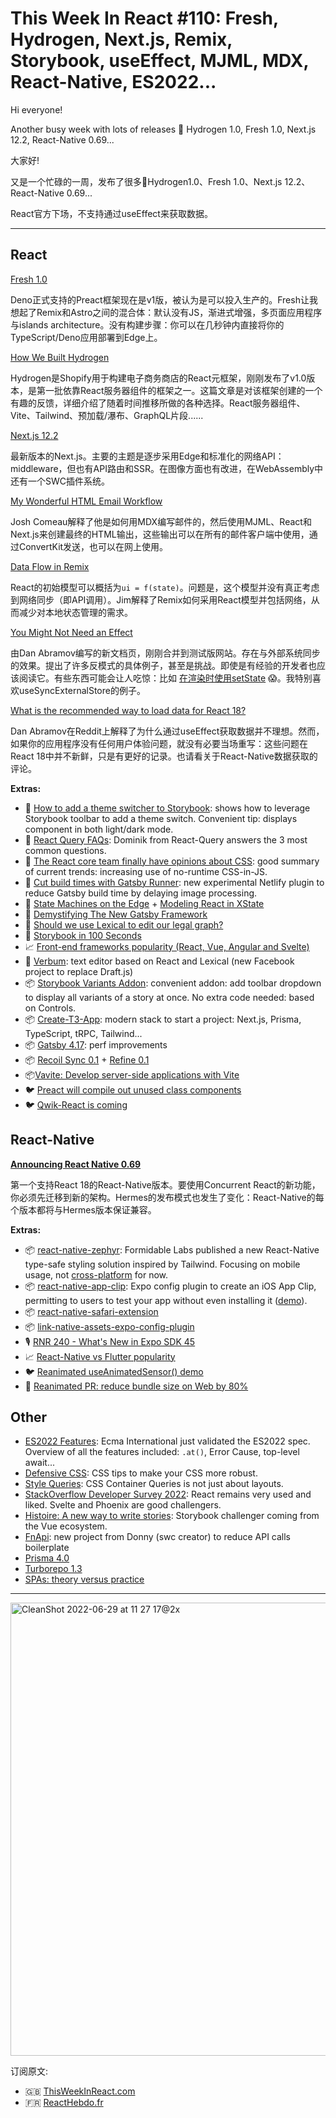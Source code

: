 This Week In React #110: Fresh, Hydrogen, Next.js, Remix, Storybook, useEffect, MJML, MDX, React-Native, ES2022...
===

Hi everyone!

Another busy week with lots of releases 🤪 Hydrogen 1.0, Fresh 1.0, Next.js 12.2, React-Native 0.69...

大家好!

又是一个忙碌的一周，发布了很多🤪Hydrogen1.0、Fresh 1.0、Next.js 12.2、React-Native 0.69...

React官方下场，不支持通过useEffect来获取数据。

---

## React

[Fresh 1.0](https://deno.com/blog/fresh-is-stable?utm_campaign=This%20Week%20In%20React&utm_medium=email&utm_source=Revue%20newsletter)

Deno正式支持的Preact框架现在是v1版，被认为是可以投入生产的。Fresh让我想起了Remix和Astro之间的混合体：默认没有JS，渐进式增强，多页面应用程序与islands architecture。没有构建步骤：你可以在几秒钟内直接将你的TypeScript/Deno应用部署到Edge上。

[How We Built Hydrogen](https://shopify.engineering/how-we-built-hydrogen?utm_campaign=This%20Week%20In%20React&utm_medium=email&utm_source=Revue%20newsletter)

Hydrogen是Shopify用于构建电子商务商店的React元框架，刚刚发布了v1.0版本，是第一批依靠React服务器组件的框架之一。这篇文章是对该框架创建的一个有趣的反馈，详细介绍了随着时间推移所做的各种选择。React服务器组件、Vite、Tailwind、预加载/瀑布、GraphQL片段......

[Next.js 12.2](https://nextjs.org/blog/next-12-2?utm_campaign=This%20Week%20In%20React&utm_medium=email&utm_source=Revue%20newsletter)


最新版本的Next.js。主要的主题是逐步采用Edge和标准化的网络API：middleware，但也有API路由和SSR。在图像方面也有改进，在WebAssembly中还有一个SWC插件系统。

[My Wonderful HTML Email Workflow](https://www.joshwcomeau.com/react/wonderful-emails-with-mjml-and-mdx/?utm_campaign=This%20Week%20In%20React&utm_medium=email&utm_source=Revue%20newsletter)

Josh Comeau解释了他是如何用MDX编写邮件的，然后使用MJML、React和Next.js来创建最终的HTML输出，这些输出可以在所有的邮件客户端中使用，通过ConvertKit发送，也可以在网上使用。

[Data Flow in Remix](https://remix.run/blog/remix-data-flow?utm_campaign=This%20Week%20In%20React&utm_medium=email&utm_source=Revue%20newsletter)

React的初始模型可以概括为`ui = f(state)`。问题是，这个模型并没有真正考虑到网络同步（即API调用）。Jim解释了Remix如何采用React模型并包括网络，从而减少对本地状态管理的需求。

[You Might Not Need an Effect](https://beta.reactjs.org/learn/you-might-not-need-an-effect?utm_campaign=This%20Week%20In%20React&utm_medium=email&utm_source=Revue%20newsletter)

由Dan Abramov编写的新文档页，刚刚合并到测试版网站。存在与外部系统同步的效果。提出了许多反模式的具体例子，甚至是挑战。即使是有经验的开发者也应该阅读它。有些东西可能会让人吃惊：比如 [在渲染时使用setState](https://twitter.com/sebastienlorber/status/1541793224561463297?utm_campaign=This%20Week%20In%20React&utm_medium=email&utm_source=Revue%20newsletter) 😱。我特别喜欢useSyncExternalStore的例子。

[What is the recommended way to load data for React 18?](https://www.reddit.com/r/reactjs/comments/vi6q6f/what_is_the_recommended_way_to_load_data_for/?utm_campaign=This%20Week%20In%20React&utm_medium=email&utm_source=Revue%20newsletter)

Dan Abramov在Reddit上解释了为什么通过useEffect获取数据并不理想。然而，如果你的应用程序没有任何用户体验问题，就没有必要当场重写：这些问题在React 18中并不新鲜，只是有更好的记录。也请看关于React-Native数据获取的评论。

**Extras:**

-   📜 [How to add a theme switcher to Storybook](https://storybook.js.org/blog/how-to-add-a-theme-switcher-to-storybook/?utm_campaign=This%20Week%20In%20React&utm_medium=email&utm_source=Revue%20newsletter): shows how to leverage Storybook toolbar to add a theme switch. Convenient tip: displays component in both light/dark mode.
-   📜 [React Query FAQs](https://tkdodo.eu/blog/react-query-fa-qs?utm_campaign=This%20Week%20In%20React&utm_medium=email&utm_source=Revue%20newsletter): Dominik from React-Query answers the 3 most common questions.
-   📜 [The React core team finally have opinions about CSS](https://dev.to/hypeddev/the-react-core-team-finally-have-opinions-about-css-16f0?utm_campaign=This%20Week%20In%20React&utm_medium=email&utm_source=Revue%20newsletter): good summary of current trends: increasing use of no-runtime CSS-in-JS.
-   📜 [Cut build times with Gatsby Runner](https://www.netlify.com/blog/cut-build-times-with-gatsby-runner/?utm_campaign=This%20Week%20In%20React&utm_medium=email&utm_source=Revue%20newsletter): new experimental Netlify plugin to reduce Gatsby build time by delaying image processing.
-   📜 [State Machines on the Edge](https://erikras.com/blog/remixconf-2022?utm_campaign=This%20Week%20In%20React&utm_medium=email&utm_source=Revue%20newsletter) + [Modeling React in XState](https://erikras.com/blog/modeling-react-in-xstate?utm_campaign=This%20Week%20In%20React&utm_medium=email&utm_source=Revue%20newsletter)
-   📜 [Demystifying The New Gatsby Framework](https://www.smashingmagazine.com/2022/06/demystifying-gatsby4-framework/?utm_campaign=This%20Week%20In%20React&utm_medium=email&utm_source=Revue%20newsletter)
-   📜 [Should we use Lexical to edit our legal graph?](https://medium.com/doctrine/should-we-use-lexical-to-edit-our-legal-graph-61aa9cfab096?utm_campaign=This%20Week%20In%20React&utm_medium=email&utm_source=Revue%20newsletter)
-   🎥 [Storybook in 100 Seconds](https://www.youtube.com/watch?utm_campaign=This%20Week%20In%20React&utm_medium=email&utm_source=Revue%20newsletter&v=gdlTFPebzAU)
-   📈 [Front-end frameworks popularity (React, Vue, Angular and Svelte)](https://gist.github.com/tkrotoff/b1caa4c3a185629299ec234d2314e190?utm_campaign=This%20Week%20In%20React&utm_medium=email&utm_source=Revue%20newsletter)
-  📜 [Verbum](https://github.com/ozanyurtsever/verbum?utm_campaign=This%20Week%20In%20React&utm_medium=email&utm_source=Revue%20newsletter): text editor based on React and Lexical (new Facebook project to replace Draft.js)
-  📦 [Storybook Variants Addon](https://twitter.com/winkerVSbecks/status/1541078873949048838?utm_campaign=This%20Week%20In%20React&utm_medium=email&utm_source=Revue%20newsletter): convenient addon: add toolbar dropdown to display all variants of a story at once. No extra code needed: based on Controls.
-  📦 [Create-T3-App](https://github.com/nexxeln/create-t3-app?utm_campaign=This%20Week%20In%20React&utm_medium=email&utm_source=Revue%20newsletter): modern stack to start a project: Next.js, Prisma, TypeScript, tRPC, Tailwind...
-   📦 [Gatsby 4.17](https://www.gatsbyjs.com/docs/reference/release-notes/v4.17/?utm_campaign=This%20Week%20In%20React&utm_medium=email&utm_source=Revue%20newsletter): perf improvements
-  📦 [Recoil Sync 0.1](https://recoiljs.org/blog/2022/06/21/recoil-sync-0.1.0-release?utm_campaign=This%20Week%20In%20React&utm_medium=email&utm_source=Revue%20newsletter) + [Refine 0.1](https://recoiljs.org/blog/2022/06/21/refine-0.1.0-release?utm_campaign=This%20Week%20In%20React&utm_medium=email&utm_source=Revue%20newsletter)
- 📦[Vavite: Develop server-side applications with Vite](https://github.com/cyco130/vavite?utm_campaign=This%20Week%20In%20React&utm_medium=email&utm_source=Revue%20newsletter)
- 🐦 [Preact will compile out unused class components](https://twitter.com/_developit/status/1541516098939543552?utm_campaign=This%20Week%20In%20React&utm_medium=email&utm_source=Revue%20newsletter)
- 🐦 [Qwik-React is coming](https://twitter.com/QwikDev/status/1540667422402920448?utm_campaign=This%20Week%20In%20React&utm_medium=email&utm_source=Revue%20newsletter)


## React-Native

[**Announcing React Native 0.69**](https://reactnative.dev/blog/2022/06/21/version-069?utm_campaign=This%20Week%20In%20React&utm_medium=email&utm_source=Revue%20newsletter)

第一个支持React 18的React-Native版本。要使用Concurrent React的新功能，你必须先迁移到新的架构。Hermes的发布模式也发生了变化：React-Native的每个版本都将与Hermes版本保证兼容。

**Extras:**

-   📦 [react-native-zephyr](https://github.com/FormidableLabs/react-native-zephyr?utm_campaign=This%20Week%20In%20React&utm_medium=email&utm_source=Revue%20newsletter): Formidable Labs published a new React-Native type-safe styling solution inspired by Tailwind. Focusing on mobile usage, not [cross-platform](https://twitter.com/sebastienlorber/status/1541820495603064832?utm_campaign=This%20Week%20In%20React&utm_medium=email&utm_source=Revue%20newsletter) for now.
-   📦 [react-native-app-clip](https://github.com/bndkt/react-native-app-clip?utm_campaign=This%20Week%20In%20React&utm_medium=email&utm_source=Revue%20newsletter): Expo config plugin to create an iOS App Clip, permitting to users to test your app without even installing it ([demo](https://twitter.com/bndkt/status/1539606675291639808?utm_campaign=This%20Week%20In%20React&utm_medium=email&utm_source=Revue%20newsletter)).
-   📦 [react-native-safari-extension](https://github.com/andrew-levy/react-native-safari-extension?utm_campaign=This%20Week%20In%20React&utm_medium=email&utm_source=Revue%20newsletter)
-   📦 [link-native-assets-expo-config-plugin](https://twitter.com/Baconbrix/status/1539885820622110720?utm_campaign=This%20Week%20In%20React&utm_medium=email&utm_source=Revue%20newsletter)
-   🎙️ [RNR 240 - What's New in Expo SDK 45](https://reactnativeradio.com/episodes/rnr-240-whats-new-in-expo-sdk-45?utm_campaign=This%20Week%20In%20React&utm_medium=email&utm_source=Revue%20newsletter)
-   📈 [React-Native vs Flutter popularity](https://gist.github.com/tkrotoff/93f5278a4e8df7e5f6928eff98684979?utm_campaign=This%20Week%20In%20React&utm_medium=email&utm_source=Revue%20newsletter)
-   🐦 [Reanimated useAnimatedSensor() demo](https://twitter.com/swmansion/status/1541433419107733505?utm_campaign=This%20Week%20In%20React&utm_medium=email&utm_source=Revue%20newsletter)
-   🎉 [Reanimated PR: reduce bundle size on Web by 80%](https://github.com/software-mansion/react-native-reanimated/pull/3278?utm_campaign=This%20Week%20In%20React&utm_medium=email&utm_source=Revue%20newsletter)

## Other

-   [ES2022 Features](https://h3manth.com/ES2022/?utm_campaign=This%20Week%20In%20React&utm_medium=email&utm_source=Revue%20newsletter): Ecma International just validated the ES2022 spec. Overview of all the features included: `.at()`, Error Cause, top-level await...
-   [Defensive CSS](https://defensivecss.dev/?utm_campaign=This%20Week%20In%20React&utm_medium=email&utm_source=Revue%20newsletter): CSS tips to make your CSS more robust.
-   [Style Queries](https://una.im/style-queries/?utm_campaign=This%20Week%20In%20React&utm_medium=email&utm_source=Revue%20newsletter): CSS Container Queries is not just about layouts.
-   [StackOverflow Developer Survey 2022](https://survey.stackoverflow.co/2022/?utm_campaign=This%20Week%20In%20React&utm_medium=email&utm_source=Revue%20newsletter): React remains very used and liked. Svelte and Phoenix are good challengers.
-   [Histoire: A new way to write stories](https://histoire.dev/?utm_campaign=This%20Week%20In%20React&utm_medium=email&utm_source=Revue%20newsletter): Storybook challenger coming from the Vue ecosystem.
-   [FnApi](https://twitter.com/kdy1dev/status/1540673590282326018?utm_campaign=This%20Week%20In%20React&utm_medium=email&utm_source=Revue%20newsletter): new project from Donny (swc creator) to reduce API calls boilerplate
-   [Prisma 4.0](https://twitter.com/prisma/status/1541866761552908289?utm_campaign=This%20Week%20In%20React&utm_medium=email&utm_source=Revue%20newsletter)
-   [Turborepo 1.3](https://turborepo.org/blog/turbo-1-3-0?utm_campaign=This%20Week%20In%20React&utm_medium=email&utm_source=Revue%20newsletter)
-   [SPAs: theory versus practice](https://nolanlawson.com/2022/06/27/spas-theory-versus-practice/?utm_campaign=This%20Week%20In%20React&utm_medium=email&utm_source=Revue%20newsletter)

---

<img width="725" alt="CleanShot 2022-06-29 at 11 27 17@2x" src="https://user-images.githubusercontent.com/749374/176402711-1255046e-fa8b-4de4-9cbe-0632d356cef0.png">


  订阅原文:
-   🇬🇧 [ThisWeekInReact.com](https://thisweekinreact.com/)
-   🇫🇷 [ReactHebdo.fr](https://reacthebdo.fr/)

